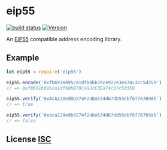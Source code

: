 # eip55

[![build status](https://secure.travis-ci.org/dcousens/eip55.png)](http://travis-ci.org/dcousens/eip55)
[![Version](http://img.shields.io/npm/v/eip55.svg)](https://www.npmjs.org/package/eip55)

An [EIP55](https://github.com/ethereum/EIPs/blob/f3a591f6718035ba358d6a479cadabe313f6ed36/EIPS/eip-55.md) compatible address encoding library.


## Example

``` javascript
let eip55 = require('eip55')

eip55.encode('0xfb6916095ca1df60bb79ce92ce3ea74c37c5d359')
// => 0xfB6916095ca1df60bB79Ce92cE3Ea74c37c5d359

eip55.verify('0xAcA128edBD274F2aBa534d67dD55Ebf67767B9A5')
// => true

eip55.verify('0xaca128edbd274f2aba534d67dd55ebf67767b9a5')
// => false
```


## License [ISC](LICENSE)
